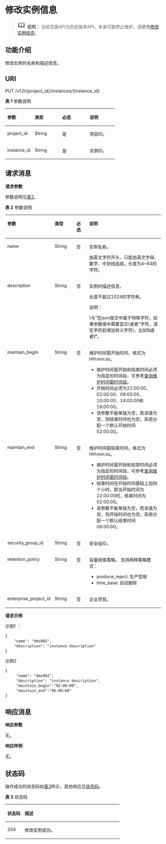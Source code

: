 # 修改实例信息<a name="kafka-api-180514004"></a>

>![](public_sys-resources/icon-note.gif) **说明：** 
>当前页面API为历史版本API，未来可能停止维护。请使用[修改实例信息](修改实例信息.md)。

## 功能介绍<a name="zh-cn_topic_0128036897_section16640184612281"></a>

修改实例的名称和描述信息。

## URI<a name="zh-cn_topic_0128036897_section1333816281512"></a>

PUT /v1.0/\{project\_id\}/instances/\{instance\_id\}

**表 1**  参数说明

<a name="zh-cn_topic_0128036897_table434018282110"></a>
<table><thead align="left"><tr id="zh-cn_topic_0128036897_row46806283114"><th class="cellrowborder" valign="top" width="25%" id="mcps1.2.5.1.1"><p id="zh-cn_topic_0128036897_p1368010288120"><a name="zh-cn_topic_0128036897_p1368010288120"></a><a name="zh-cn_topic_0128036897_p1368010288120"></a>参数</p>
</th>
<th class="cellrowborder" valign="top" width="25%" id="mcps1.2.5.1.2"><p id="zh-cn_topic_0128036897_p86803283111"><a name="zh-cn_topic_0128036897_p86803283111"></a><a name="zh-cn_topic_0128036897_p86803283111"></a>类型</p>
</th>
<th class="cellrowborder" valign="top" width="25%" id="mcps1.2.5.1.3"><p id="zh-cn_topic_0128036897_p1568018281318"><a name="zh-cn_topic_0128036897_p1568018281318"></a><a name="zh-cn_topic_0128036897_p1568018281318"></a>必选</p>
</th>
<th class="cellrowborder" valign="top" width="25%" id="mcps1.2.5.1.4"><p id="zh-cn_topic_0128036897_p166801828014"><a name="zh-cn_topic_0128036897_p166801828014"></a><a name="zh-cn_topic_0128036897_p166801828014"></a>说明</p>
</th>
</tr>
</thead>
<tbody><tr id="zh-cn_topic_0128036897_row186802285111"><td class="cellrowborder" valign="top" width="25%" headers="mcps1.2.5.1.1 "><p id="zh-cn_topic_0128036897_p1268012813116"><a name="zh-cn_topic_0128036897_p1268012813116"></a><a name="zh-cn_topic_0128036897_p1268012813116"></a>project_id</p>
</td>
<td class="cellrowborder" valign="top" width="25%" headers="mcps1.2.5.1.2 "><p id="zh-cn_topic_0128036897_p86812281319"><a name="zh-cn_topic_0128036897_p86812281319"></a><a name="zh-cn_topic_0128036897_p86812281319"></a>String</p>
</td>
<td class="cellrowborder" valign="top" width="25%" headers="mcps1.2.5.1.3 "><p id="zh-cn_topic_0128036897_p1768110283116"><a name="zh-cn_topic_0128036897_p1768110283116"></a><a name="zh-cn_topic_0128036897_p1768110283116"></a>是</p>
</td>
<td class="cellrowborder" valign="top" width="25%" headers="mcps1.2.5.1.4 "><p id="zh-cn_topic_0128036897_p20681182818117"><a name="zh-cn_topic_0128036897_p20681182818117"></a><a name="zh-cn_topic_0128036897_p20681182818117"></a>项目ID。</p>
</td>
</tr>
<tr id="zh-cn_topic_0128036897_row968112281014"><td class="cellrowborder" valign="top" width="25%" headers="mcps1.2.5.1.1 "><p id="zh-cn_topic_0128036897_p868112281017"><a name="zh-cn_topic_0128036897_p868112281017"></a><a name="zh-cn_topic_0128036897_p868112281017"></a>instance_id</p>
</td>
<td class="cellrowborder" valign="top" width="25%" headers="mcps1.2.5.1.2 "><p id="zh-cn_topic_0128036897_p9681328010"><a name="zh-cn_topic_0128036897_p9681328010"></a><a name="zh-cn_topic_0128036897_p9681328010"></a>String</p>
</td>
<td class="cellrowborder" valign="top" width="25%" headers="mcps1.2.5.1.3 "><p id="zh-cn_topic_0128036897_p4681192819115"><a name="zh-cn_topic_0128036897_p4681192819115"></a><a name="zh-cn_topic_0128036897_p4681192819115"></a>是</p>
</td>
<td class="cellrowborder" valign="top" width="25%" headers="mcps1.2.5.1.4 "><p id="zh-cn_topic_0128036897_p96811287114"><a name="zh-cn_topic_0128036897_p96811287114"></a><a name="zh-cn_topic_0128036897_p96811287114"></a>实例ID。</p>
</td>
</tr>
</tbody>
</table>

## 请求消息<a name="zh-cn_topic_0128036897_section1535592810114"></a>

**请求参数**

参数说明见[表2](#zh-cn_topic_0128036897_table1535615281916)。

**表 2**  参数说明

<a name="zh-cn_topic_0128036897_table1535615281916"></a>
<table><thead align="left"><tr id="zh-cn_topic_0128036897_row368114281213"><th class="cellrowborder" valign="top" width="23%" id="mcps1.2.5.1.1"><p id="zh-cn_topic_0128036897_p968142814110"><a name="zh-cn_topic_0128036897_p968142814110"></a><a name="zh-cn_topic_0128036897_p968142814110"></a>参数</p>
</th>
<th class="cellrowborder" valign="top" width="15%" id="mcps1.2.5.1.2"><p id="zh-cn_topic_0128036897_p268117281614"><a name="zh-cn_topic_0128036897_p268117281614"></a><a name="zh-cn_topic_0128036897_p268117281614"></a>类型</p>
</th>
<th class="cellrowborder" valign="top" width="9%" id="mcps1.2.5.1.3"><p id="zh-cn_topic_0128036897_p56811628914"><a name="zh-cn_topic_0128036897_p56811628914"></a><a name="zh-cn_topic_0128036897_p56811628914"></a>必选</p>
</th>
<th class="cellrowborder" valign="top" width="53%" id="mcps1.2.5.1.4"><p id="zh-cn_topic_0128036897_p66814283115"><a name="zh-cn_topic_0128036897_p66814283115"></a><a name="zh-cn_topic_0128036897_p66814283115"></a>说明</p>
</th>
</tr>
</thead>
<tbody><tr id="zh-cn_topic_0128036897_row76815281815"><td class="cellrowborder" valign="top" width="23%" headers="mcps1.2.5.1.1 "><p id="zh-cn_topic_0128036897_p186821628616"><a name="zh-cn_topic_0128036897_p186821628616"></a><a name="zh-cn_topic_0128036897_p186821628616"></a>name</p>
</td>
<td class="cellrowborder" valign="top" width="15%" headers="mcps1.2.5.1.2 "><p id="zh-cn_topic_0128036897_p96821328215"><a name="zh-cn_topic_0128036897_p96821328215"></a><a name="zh-cn_topic_0128036897_p96821328215"></a>String</p>
</td>
<td class="cellrowborder" valign="top" width="9%" headers="mcps1.2.5.1.3 "><p id="zh-cn_topic_0128036897_p1668214286117"><a name="zh-cn_topic_0128036897_p1668214286117"></a><a name="zh-cn_topic_0128036897_p1668214286117"></a>否</p>
</td>
<td class="cellrowborder" valign="top" width="53%" headers="mcps1.2.5.1.4 "><p id="zh-cn_topic_0128036897_p968210281411"><a name="zh-cn_topic_0128036897_p968210281411"></a><a name="zh-cn_topic_0128036897_p968210281411"></a>实例名称。</p>
<p id="zh-cn_topic_0128036897_p1968211281517"><a name="zh-cn_topic_0128036897_p1968211281517"></a><a name="zh-cn_topic_0128036897_p1968211281517"></a>由英文字符开头，只能由英文字母、数字、中划线组成，长度为4~64的字符。</p>
</td>
</tr>
<tr id="zh-cn_topic_0128036897_row19682728211"><td class="cellrowborder" valign="top" width="23%" headers="mcps1.2.5.1.1 "><p id="zh-cn_topic_0128036897_p168262813117"><a name="zh-cn_topic_0128036897_p168262813117"></a><a name="zh-cn_topic_0128036897_p168262813117"></a>description</p>
</td>
<td class="cellrowborder" valign="top" width="15%" headers="mcps1.2.5.1.2 "><p id="zh-cn_topic_0128036897_p106825281913"><a name="zh-cn_topic_0128036897_p106825281913"></a><a name="zh-cn_topic_0128036897_p106825281913"></a>String</p>
</td>
<td class="cellrowborder" valign="top" width="9%" headers="mcps1.2.5.1.3 "><p id="zh-cn_topic_0128036897_p36828281414"><a name="zh-cn_topic_0128036897_p36828281414"></a><a name="zh-cn_topic_0128036897_p36828281414"></a>否</p>
</td>
<td class="cellrowborder" valign="top" width="53%" headers="mcps1.2.5.1.4 "><p id="zh-cn_topic_0128036897_p76821928819"><a name="zh-cn_topic_0128036897_p76821928819"></a><a name="zh-cn_topic_0128036897_p76821928819"></a>实例的描述信息。</p>
<p id="zh-cn_topic_0128036897_p1368213286119"><a name="zh-cn_topic_0128036897_p1368213286119"></a><a name="zh-cn_topic_0128036897_p1368213286119"></a>长度不超过1024的字符串。</p>
<div class="note" id="zh-cn_topic_0128036897_note23701428716"><a name="zh-cn_topic_0128036897_note23701428716"></a><a name="zh-cn_topic_0128036897_note23701428716"></a><span class="notetitle"> 说明： </span><div class="notebody"><p id="zh-cn_topic_0128036897_p26821628212"><a name="zh-cn_topic_0128036897_p26821628212"></a><a name="zh-cn_topic_0128036897_p26821628212"></a>\与"在json报文中属于特殊字符，如果参数值中需要显示\或者"字符，请在字符前增加转义字符\，比如<strong id="zh-cn_topic_0128036897_b1268218281510"><a name="zh-cn_topic_0128036897_b1268218281510"></a><a name="zh-cn_topic_0128036897_b1268218281510"></a>\\</strong>或者<strong id="zh-cn_topic_0128036897_b468210281111"><a name="zh-cn_topic_0128036897_b468210281111"></a><a name="zh-cn_topic_0128036897_b468210281111"></a>\"</strong>。</p>
</div></div>
</td>
</tr>
<tr id="zh-cn_topic_0128036897_row2682152819119"><td class="cellrowborder" valign="top" width="23%" headers="mcps1.2.5.1.1 "><p id="zh-cn_topic_0128036897_p86829282112"><a name="zh-cn_topic_0128036897_p86829282112"></a><a name="zh-cn_topic_0128036897_p86829282112"></a>maintain_begin</p>
</td>
<td class="cellrowborder" valign="top" width="15%" headers="mcps1.2.5.1.2 "><p id="zh-cn_topic_0128036897_p468211281014"><a name="zh-cn_topic_0128036897_p468211281014"></a><a name="zh-cn_topic_0128036897_p468211281014"></a>String</p>
</td>
<td class="cellrowborder" valign="top" width="9%" headers="mcps1.2.5.1.3 "><p id="zh-cn_topic_0128036897_p18682142817111"><a name="zh-cn_topic_0128036897_p18682142817111"></a><a name="zh-cn_topic_0128036897_p18682142817111"></a>否</p>
</td>
<td class="cellrowborder" valign="top" width="53%" headers="mcps1.2.5.1.4 "><p id="zh-cn_topic_0128036897_p2682228412"><a name="zh-cn_topic_0128036897_p2682228412"></a><a name="zh-cn_topic_0128036897_p2682228412"></a>维护时间窗开始时间，格式为HH:mm:ss。</p>
<a name="zh-cn_topic_0128036897_ul368212281211"></a><a name="zh-cn_topic_0128036897_ul368212281211"></a><ul id="zh-cn_topic_0128036897_ul368212281211"><li>维护时间窗开始和结束时间必须为指定的时间段，可参考<a href="V1接口查询维护时间窗时间段.md">查询维护时间窗时间段</a>。</li><li>开始时间必须为22:00:00、02:00:00、06:00:00、10:00:00、14:00:00和18:00:00。</li><li>该参数不能单独为空，若该值为空，则结束时间也为空。系统分配一个默认开始时间02:00:00。</li></ul>
</td>
</tr>
<tr id="zh-cn_topic_0128036897_row196828281817"><td class="cellrowborder" valign="top" width="23%" headers="mcps1.2.5.1.1 "><p id="zh-cn_topic_0128036897_p46833281516"><a name="zh-cn_topic_0128036897_p46833281516"></a><a name="zh-cn_topic_0128036897_p46833281516"></a>maintain_end</p>
</td>
<td class="cellrowborder" valign="top" width="15%" headers="mcps1.2.5.1.2 "><p id="zh-cn_topic_0128036897_p2068392819113"><a name="zh-cn_topic_0128036897_p2068392819113"></a><a name="zh-cn_topic_0128036897_p2068392819113"></a>String</p>
</td>
<td class="cellrowborder" valign="top" width="9%" headers="mcps1.2.5.1.3 "><p id="zh-cn_topic_0128036897_p1368317281511"><a name="zh-cn_topic_0128036897_p1368317281511"></a><a name="zh-cn_topic_0128036897_p1368317281511"></a>否</p>
</td>
<td class="cellrowborder" valign="top" width="53%" headers="mcps1.2.5.1.4 "><p id="zh-cn_topic_0128036897_p4683928811"><a name="zh-cn_topic_0128036897_p4683928811"></a><a name="zh-cn_topic_0128036897_p4683928811"></a>维护时间窗结束时间，格式为HH:mm:ss。</p>
<a name="zh-cn_topic_0128036897_ul186834281112"></a><a name="zh-cn_topic_0128036897_ul186834281112"></a><ul id="zh-cn_topic_0128036897_ul186834281112"><li>维护时间窗开始和结束时间必须为指定的时间段，可参考<a href="V1接口查询维护时间窗时间段.md">查询维护时间窗时间段</a>。</li><li>结束时间在开始时间基础上加四个小时，即当开始时间为22:00:00时，结束时间为02:00:00。</li><li>该参数不能单独为空，若该值为空，则开始时间也为空。系统分配一个默认结束时间06:00:00。</li></ul>
</td>
</tr>
<tr id="zh-cn_topic_0128036897_row768311286112"><td class="cellrowborder" valign="top" width="23%" headers="mcps1.2.5.1.1 "><p id="zh-cn_topic_0128036897_p2683128811"><a name="zh-cn_topic_0128036897_p2683128811"></a><a name="zh-cn_topic_0128036897_p2683128811"></a>security_group_id</p>
</td>
<td class="cellrowborder" valign="top" width="15%" headers="mcps1.2.5.1.2 "><p id="zh-cn_topic_0128036897_p2683122812114"><a name="zh-cn_topic_0128036897_p2683122812114"></a><a name="zh-cn_topic_0128036897_p2683122812114"></a>String</p>
</td>
<td class="cellrowborder" valign="top" width="9%" headers="mcps1.2.5.1.3 "><p id="zh-cn_topic_0128036897_p136831528418"><a name="zh-cn_topic_0128036897_p136831528418"></a><a name="zh-cn_topic_0128036897_p136831528418"></a>否</p>
</td>
<td class="cellrowborder" valign="top" width="53%" headers="mcps1.2.5.1.4 "><p id="zh-cn_topic_0128036897_p168316286116"><a name="zh-cn_topic_0128036897_p168316286116"></a><a name="zh-cn_topic_0128036897_p168316286116"></a>安全组ID。</p>
</td>
</tr>
<tr id="zh-cn_topic_0128036897_row11328171217524"><td class="cellrowborder" valign="top" width="23%" headers="mcps1.2.5.1.1 "><p id="p010010151529"><a name="p010010151529"></a><a name="p010010151529"></a>retention_policy</p>
</td>
<td class="cellrowborder" valign="top" width="15%" headers="mcps1.2.5.1.2 "><p id="p191018151721"><a name="p191018151721"></a><a name="p191018151721"></a>String</p>
</td>
<td class="cellrowborder" valign="top" width="9%" headers="mcps1.2.5.1.3 "><p id="p1310251520217"><a name="p1310251520217"></a><a name="p1310251520217"></a>否</p>
</td>
<td class="cellrowborder" valign="top" width="53%" headers="mcps1.2.5.1.4 "><p id="p210217157219"><a name="p210217157219"></a><a name="p210217157219"></a>容量阈值策略。 支持两种策略模式：</p>
<a name="ul510311157216"></a><a name="ul510311157216"></a><ul id="ul510311157216"><li>produce_reject: 生产受限</li><li>time_base: 自动删除</li></ul>
</td>
</tr>
<tr id="zh-cn_topic_0128036897_row174851091530"><td class="cellrowborder" valign="top" width="23%" headers="mcps1.2.5.1.1 "><p id="zh-cn_topic_0128036897_p1448315481491"><a name="zh-cn_topic_0128036897_p1448315481491"></a><a name="zh-cn_topic_0128036897_p1448315481491"></a>enterprise_project_id</p>
</td>
<td class="cellrowborder" valign="top" width="15%" headers="mcps1.2.5.1.2 "><p id="zh-cn_topic_0128036897_p1483348154918"><a name="zh-cn_topic_0128036897_p1483348154918"></a><a name="zh-cn_topic_0128036897_p1483348154918"></a>String</p>
</td>
<td class="cellrowborder" valign="top" width="9%" headers="mcps1.2.5.1.3 "><p id="zh-cn_topic_0128036897_p174842048154917"><a name="zh-cn_topic_0128036897_p174842048154917"></a><a name="zh-cn_topic_0128036897_p174842048154917"></a>否</p>
</td>
<td class="cellrowborder" valign="top" width="53%" headers="mcps1.2.5.1.4 "><p id="zh-cn_topic_0128036897_p8484174824920"><a name="zh-cn_topic_0128036897_p8484174824920"></a><a name="zh-cn_topic_0128036897_p8484174824920"></a>企业项目。</p>
</td>
</tr>
</tbody>
</table>

**请求示例**

示例1 ：

```
{  
    "name": "dms002",  
    "description": "instance description"  
} 
```

示例2

```
{ 
     "name": "dms002",   
     "description": "instance description", 
     "maintain_begin":"02:00:00", 
     "maintain_end":"06:00:00" 
}
```

## 响应消息<a name="zh-cn_topic_0128036897_section243616287110"></a>

**响应参数**

无。

**响应样例**

无。

## 状态码<a name="zh-cn_topic_0128036897_section643822820115"></a>

操作成功的状态码如[表3](#zh-cn_topic_0128036897_table044092812115)所示，其他响应见[状态码](状态码.md)。

**表 3**  状态码

<a name="zh-cn_topic_0128036897_table044092812115"></a>
<table><thead align="left"><tr id="zh-cn_topic_0128036897_row1368415282114"><th class="cellrowborder" valign="top" width="15.15%" id="mcps1.2.3.1.1"><p id="zh-cn_topic_0128036897_p16849281913"><a name="zh-cn_topic_0128036897_p16849281913"></a><a name="zh-cn_topic_0128036897_p16849281913"></a>状态码</p>
</th>
<th class="cellrowborder" valign="top" width="84.85000000000001%" id="mcps1.2.3.1.2"><p id="zh-cn_topic_0128036897_p5684152812113"><a name="zh-cn_topic_0128036897_p5684152812113"></a><a name="zh-cn_topic_0128036897_p5684152812113"></a>描述</p>
</th>
</tr>
</thead>
<tbody><tr id="zh-cn_topic_0128036897_row16842281518"><td class="cellrowborder" valign="top" width="15.15%" headers="mcps1.2.3.1.1 "><p id="zh-cn_topic_0128036897_p1468410281117"><a name="zh-cn_topic_0128036897_p1468410281117"></a><a name="zh-cn_topic_0128036897_p1468410281117"></a>204</p>
</td>
<td class="cellrowborder" valign="top" width="84.85000000000001%" headers="mcps1.2.3.1.2 "><p id="zh-cn_topic_0128036897_p1868410286115"><a name="zh-cn_topic_0128036897_p1868410286115"></a><a name="zh-cn_topic_0128036897_p1868410286115"></a>修改实例成功。</p>
</td>
</tr>
</tbody>
</table>

